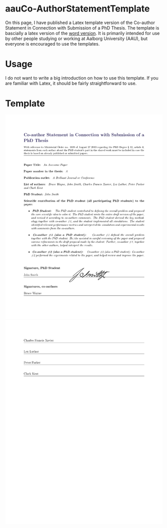 # aauCo-AuthorStatementTemplate
On this page, I have  published a Latex template version of the Co-author Statement in Connection with Submission of a PhD Thesis. The template is bascially a latex version of the [word version](https://www.phd.tech.aau.dk/digitalAssets/178/178556_medforfattermarts2014.doc). It is primarily intended for use by other people studying or working at Aalborg University (AAU), but everyone is encouraged to use the templates.

# Usage
I do not want to write a big introduction on how to use this template. If you are familiar with Latex, it should be fairly straightforward to use.

# Template 

![alt text](https://github.com/Mbornoe/aauCo-AuthorStatementTemplate/blob/master/main-1.png)
![alt text](https://github.com/Mbornoe/aauCo-AuthorStatementTemplate/blob/master/main-2.png)
